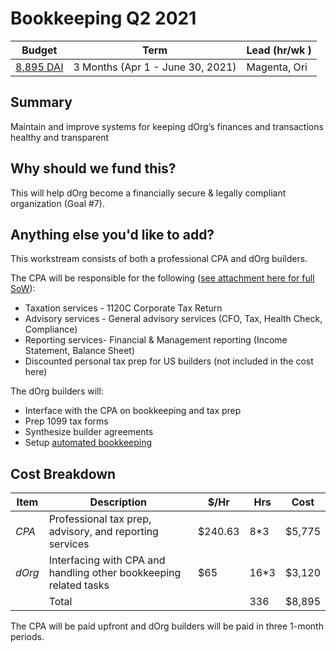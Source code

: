 # Bookkeeping Q2 2021

| Budget | Term | Lead (hr/wk ) |
|-|-|-|
| [8,895 DAI](https://docs.google.com/spreadsheets/d/1mwYhzTNXSytzVtACZLu1V_EVTfjPKhGfHu-KhnBFESk/edit#gid=414785260) | 3 Months (Apr 1 - June 30, 2021) | Magenta, Ori |

## Summary

Maintain and improve systems for keeping dOrg’s finances and transactions healthy and transparent	

## Why should we fund this?

This will help dOrg become a financially secure & legally compliant organization (Goal #7).

## Anything else you'd like to add?

This workstream consists of both a professional CPA and dOrg builders.

The CPA will be responsible for the following ([see attachment here for full SoW](https://airtable.com/tblufTXr6zuUl1Aml/viwC2pIYVNGSJP54h/recEyDQBaufUFLMZH/flddH5SlUfoTGH9Nh/attr6h7Ljxd7uhXSX?blocks=hide)):
- Taxation services - 1120C Corporate Tax Return
- Advisory services - General advisory services (CFO, Tax, Health Check, Compliance)
- Reporting services- Financial & Management reporting (Income Statement, Balance Sheet)
- Discounted personal tax prep for US builders (not included in the cost here)

The dOrg builders will:
- Interface with the CPA on bookkeeping and tax prep
- Prep 1099 tax forms
- Synthesize builder agreements
- Setup [automated bookkeeping](https://cointracking.info)

## Cost Breakdown


| Item | Description | $/Hr | Hrs | Cost |
|-|-|-|-|-|
| *CPA* | Professional tax prep, advisory, and reporting services  | $240.63 | 8*3 | $5,775 |
| *dOrg* | Interfacing with CPA and handling other bookkeeping related tasks | $65 | 16*3 | $3,120 |
| | Total | | 336 | $8,895 |

The CPA will be paid upfront and dOrg builders will be paid in three 1-month periods.
